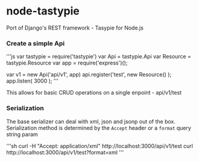 node-tastypie
=============

Port of Django's REST framework - Tasypie for Node.js


### Create a simple Api

'''js
var tastypie = require('tastypie')
var Api = tastypie.Api
var Resource = tastypie.Resource
var app = require('express')();

var v1 = new Api('api/v1', app)
api.register('test', new Resource() );
app.listen( 3000 );
'''

This allows for basic CRUD operations on a single enpoint - api/v1/test

### Serialization
The base serializer can deal with xml, json and jsonp out of the box. Serialization method is determined by the `Accept` header or a `format` query string param

'''sh
curl -H "Accept: application/xml" http://localhost:3000/api/v1/test
curl http://localhost:3000/api/v1/test?format=xml
'''